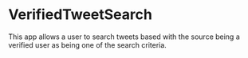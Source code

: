 # VerifiedTweetSearch
This app allows a user to search tweets based with the source being a verified user as being one of the search criteria. 
